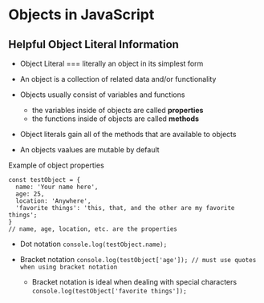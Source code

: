 # Objects in JavaScript

## Helpful Object Literal Information

- Object Literal === literally an object in its simplest form

- An object is a collection of related data and/or functionality
- Objects usually consist of variables and functions
  - the variables inside of objects are called <strong>properties</strong> 
  - the functions inside of objects are called <strong>methods</strong>
- Object literals gain all of the methods that are available to objects
- An objects vaalues are mutable by default

Example of object properties
```
const testObject = {
  name: 'Your name here',
  age: 25,
  location: 'Anywhere',
  'favorite things': 'this, that, and the other are my favorite things';
}
// name, age, location, etc. are the properties
```

- Dot notation
  ``` console.log(testObject.name); ```

- Bracket notation
  ``` console.log(testObject['age']); // must use quotes when using bracket notation ```

  - Bracket notation is ideal when dealing with special characters
  ``` console.log(testObject['favorite things']); ```